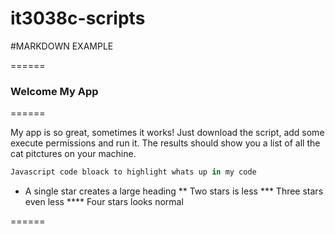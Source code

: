 # it3038c-scripts
#MARKDOWN EXAMPLE

======

### Welcome My App

======

My app is so great, sometimes it works! Just download the script, add some execute permissions and run it. The results should show you a list of all the cat pitctures on your machine.

```javascript
Javascript code bloack to highlight whats up in my code
```

* A single star creates a large heading
** Two stars is less
*** Three stars even less
**** Four stars looks normal

======
